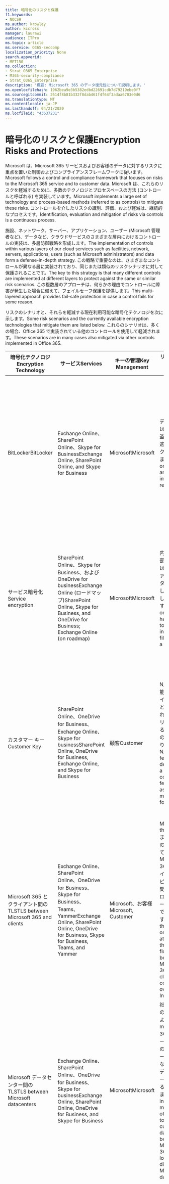 ```yaml
---
title: 暗号化のリスクと保護
f1.keywords:
- NOCSH
ms.author: krowley
author: kccross
manager: laurawi
audience: ITPro
ms.topic: article
ms.service: O365-seccomp
localization_priority: None
search.appverid:
- MET150
ms.collection:
- Strat_O365_Enterprise
- M365-security-compliance
- Strat_O365_Enterprise
description: '概要: Microsoft 365 のデータ復元性について説明します。'
ms.openlocfilehash: 1962bea9e3b5382edbd22691cdb7d79219ebe0f7
ms.sourcegitcommit: 2614f8b81b332f8dab461f4f64f3adaa6703e0d6
ms.translationtype: MT
ms.contentlocale: ja-JP
ms.lasthandoff: 04/21/2020
ms.locfileid: "43637231"
---
```

# <a name="encryption-risks-and-protections"></a><span data-ttu-id="9fa1c-103">暗号化のリスクと保護</span><span class="sxs-lookup"><span data-stu-id="9fa1c-103">Encryption Risks and Protections</span></span>

<span data-ttu-id="9fa1c-104">Microsoft は、Microsoft 365 サービスおよびお客様のデータに対するリスクに重点を置いた制御およびコンプライアンスフレームワークに従います。</span><span class="sxs-lookup"><span data-stu-id="9fa1c-104">Microsoft follows a control and compliance framework that focuses on risks to the Microsoft 365 service and to customer data.</span></span> <span data-ttu-id="9fa1c-105">Microsoft は、これらのリスクを軽減するために、多数のテクノロジとプロセスベースの方法 (コントロールと呼ばれる) を実装しています。</span><span class="sxs-lookup"><span data-stu-id="9fa1c-105">Microsoft implements a large set of technology and process-based methods (referred to as controls) to mitigate these risks.</span></span> <span data-ttu-id="9fa1c-106">コントロールを介したリスクの識別、評価、および軽減は、継続的なプロセスです。</span><span class="sxs-lookup"><span data-stu-id="9fa1c-106">Identification, evaluation and mitigation of risks via controls is a continuous process.</span></span> 

<span data-ttu-id="9fa1c-107">施設、ネットワーク、サーバー、アプリケーション、ユーザー (Microsoft 管理者など)、データなど、クラウドサービスのさまざまな層内におけるコントロールの実装は、多層防御戦略を形成します。</span><span class="sxs-lookup"><span data-stu-id="9fa1c-107">The implementation of controls within various layers of our cloud services such as facilities, network, servers, applications, users (such as Microsoft administrators) and data form a defense-in-depth strategy.</span></span> <span data-ttu-id="9fa1c-108">この戦略で重要なのは、さまざまなコントロールが異なる層に実装されており、同じまたは類似のリスクシナリオに対して保護されることです。</span><span class="sxs-lookup"><span data-stu-id="9fa1c-108">The key to this strategy is that many different controls are implemented at different layers to protect against the same or similar risk scenarios.</span></span> <span data-ttu-id="9fa1c-109">この複数層のアプローチは、何らかの理由でコントロールに障害が発生した場合に備えて、フェイルセーフ保護を提供します。</span><span class="sxs-lookup"><span data-stu-id="9fa1c-109">This multi-layered approach provides fail-safe protection in case a control fails for some reason.</span></span>

<span data-ttu-id="9fa1c-110">リスクのシナリオと、それらを軽減する現在利用可能な暗号化テクノロジを次に示します。</span><span class="sxs-lookup"><span data-stu-id="9fa1c-110">Some risk scenarios and the currently available encryption technologies that mitigate them are listed below.</span></span> <span data-ttu-id="9fa1c-111">これらのシナリオは、多くの場合、Office 365 で実装されている他のコントロールを使用して軽減されます。</span><span class="sxs-lookup"><span data-stu-id="9fa1c-111">These scenarios are in many cases also mitigated via other controls implemented in Office 365.</span></span>

| <span data-ttu-id="9fa1c-112">暗号化テクノロジ</span><span class="sxs-lookup"><span data-stu-id="9fa1c-112">Encryption Technology</span></span> | <span data-ttu-id="9fa1c-113">サービス</span><span class="sxs-lookup"><span data-stu-id="9fa1c-113">Services</span></span> | <span data-ttu-id="9fa1c-114">キーの管理</span><span class="sxs-lookup"><span data-stu-id="9fa1c-114">Key Management</span></span> | <span data-ttu-id="9fa1c-115">リスクシナリオ</span><span class="sxs-lookup"><span data-stu-id="9fa1c-115">Risk Scenario</span></span> | <span data-ttu-id="9fa1c-116">Value</span><span class="sxs-lookup"><span data-stu-id="9fa1c-116">Value</span></span> |
|----------------------------------------------------------------------------------|--------------------------------------------------------------------------------------------------|---------------------|------------------------------------------------------------------------------------------------------------------------------------------|---------------------------------------------------------------------------------------------------------------------------------------------------------------------------------------------------------------------------------------------------------------------------------------------------------------------------------------------------------------------------------------------------------------------------------|
| <span data-ttu-id="9fa1c-117">BitLocker</span><span class="sxs-lookup"><span data-stu-id="9fa1c-117">BitLocker</span></span> | <span data-ttu-id="9fa1c-118">Exchange Online、SharePoint Online、Skype for Business</span><span class="sxs-lookup"><span data-stu-id="9fa1c-118">Exchange Online, SharePoint Online, and Skype for Business</span></span> | <span data-ttu-id="9fa1c-119">Microsoft</span><span class="sxs-lookup"><span data-stu-id="9fa1c-119">Microsoft</span></span> | <span data-ttu-id="9fa1c-120">ディスクまたはサーバーが盗難または不適切にリサイクルされています。</span><span class="sxs-lookup"><span data-stu-id="9fa1c-120">Disks or servers are stolen or improperly recycled.</span></span> | <span data-ttu-id="9fa1c-121">BitLocker は、盗難または不適切にリサイクルされたハードウェア (サーバー/ディスク) によるデータの損失を防止するための緊急時のアプローチを提供します。</span><span class="sxs-lookup"><span data-stu-id="9fa1c-121">BitLocker provides a fail-safe approach to protect against loss of data due to stolen or improperly recycled hardware (server/disk).</span></span> |
| <span data-ttu-id="9fa1c-122">サービス暗号化</span><span class="sxs-lookup"><span data-stu-id="9fa1c-122">Service encryption</span></span> | <span data-ttu-id="9fa1c-123">SharePoint Online、Skype for Business、および OneDrive for businessExchange Online (ロードマップ)</span><span class="sxs-lookup"><span data-stu-id="9fa1c-123">SharePoint Online, Skype for Business, and OneDrive for Business; Exchange Online (on roadmap)</span></span> | <span data-ttu-id="9fa1c-124">Microsoft</span><span class="sxs-lookup"><span data-stu-id="9fa1c-124">Microsoft</span></span> | <span data-ttu-id="9fa1c-125">内部または外部のハッカーは、個々のファイル/データに blob としてアクセスしようとします。</span><span class="sxs-lookup"><span data-stu-id="9fa1c-125">Internal or external hacker tries to access individual files/data as a blob.</span></span> | <span data-ttu-id="9fa1c-126">暗号化されたデータをキーにアクセスせずに復号化することはできません。</span><span class="sxs-lookup"><span data-stu-id="9fa1c-126">The encrypted data cannot be decrypted without access to keys.</span></span> <span data-ttu-id="9fa1c-127">ハッカーがデータにアクセスするリスクを軽減するのに役に立ちます。</span><span class="sxs-lookup"><span data-stu-id="9fa1c-127">Helps to mitigate risk of a hacker accessing data.</span></span> |
| <span data-ttu-id="9fa1c-128">カスタマー キー</span><span class="sxs-lookup"><span data-stu-id="9fa1c-128">Customer Key</span></span> | <span data-ttu-id="9fa1c-129">SharePoint Online、OneDrive for Business、Exchange Online、Skype for business</span><span class="sxs-lookup"><span data-stu-id="9fa1c-129">SharePoint Online, OneDrive for Business, Exchange Online, and Skype for Business</span></span> | <span data-ttu-id="9fa1c-130">顧客</span><span class="sxs-lookup"><span data-stu-id="9fa1c-130">Customer</span></span> | <span data-ttu-id="9fa1c-131">N/A (この機能はコンプライアンス機能として設計されています。リスクに対する対策としてのものではありません)。</span><span class="sxs-lookup"><span data-stu-id="9fa1c-131">N/A (This feature is designed as a compliance feature; not as a mitigation for any risk.)</span></span> | <span data-ttu-id="9fa1c-132">お客様が内部の規制とコンプライアンスの義務、およびサービスを終了して Microsoft のデータへのアクセスを取り消すことができるように支援します。</span><span class="sxs-lookup"><span data-stu-id="9fa1c-132">Helps customers meet internal regulation and compliance obligations, and the ability to leave the service and revoke Microsoft's access to data</span></span> |
| <span data-ttu-id="9fa1c-133">Microsoft 365 とクライアント間の TLS</span><span class="sxs-lookup"><span data-stu-id="9fa1c-133">TLS between Microsoft 365 and clients</span></span> | <span data-ttu-id="9fa1c-134">Exchange Online、SharePoint Online、OneDrive for Business、Skype for Business、Teams、Yammer</span><span class="sxs-lookup"><span data-stu-id="9fa1c-134">Exchange Online, SharePoint Online, OneDrive for Business, Skype for Business, Teams, and Yammer</span></span> | <span data-ttu-id="9fa1c-135">Microsoft、お客様</span><span class="sxs-lookup"><span data-stu-id="9fa1c-135">Microsoft, Customer</span></span> | <span data-ttu-id="9fa1c-136">Man-in-the-middle またはその他の攻撃によって、Microsoft 365 とクライアントコンピューターの間のデータフローをインターネット経由でタップします。</span><span class="sxs-lookup"><span data-stu-id="9fa1c-136">Man-in-the-middle or other attack to tap the data flow between Microsoft 365 and client computers over Internet.</span></span> | <span data-ttu-id="9fa1c-137">この実装により、microsoft とお客様の両方に価値が提供され、Microsoft 365 とクライアントの間でデータの整合性を確保できます。</span><span class="sxs-lookup"><span data-stu-id="9fa1c-137">This implementation provides value to both Microsoft and customers and assures data integrity as it flows between Microsoft 365 and the client.</span></span> |
| <span data-ttu-id="9fa1c-138">Microsoft データセンター間の TLS</span><span class="sxs-lookup"><span data-stu-id="9fa1c-138">TLS between Microsoft datacenters</span></span> | <span data-ttu-id="9fa1c-139">Exchange Online、SharePoint Online、OneDrive for Business、Skype for business</span><span class="sxs-lookup"><span data-stu-id="9fa1c-139">Exchange Online, SharePoint Online, OneDrive for Business, and Skype for Business</span></span> | <span data-ttu-id="9fa1c-140">Microsoft</span><span class="sxs-lookup"><span data-stu-id="9fa1c-140">Microsoft</span></span> | <span data-ttu-id="9fa1c-141">社内またはその他の攻撃によって、microsoft 365 サーバー間のお客様のデータフローをさまざまな Microsoft データセンターにタップすることができます。</span><span class="sxs-lookup"><span data-stu-id="9fa1c-141">Man-in-the-middle or other attack to tap the customer data flow between Microsoft 365 servers located in different Microsoft datacenters.</span></span> | <span data-ttu-id="9fa1c-142">この実装は、Microsoft データセンター間の攻撃からデータを保護するもう1つの方法です。</span><span class="sxs-lookup"><span data-stu-id="9fa1c-142">This implementation is another method to protect data against attacks between Microsoft datacenters.</span></span> |
| <span data-ttu-id="9fa1c-143">Azure Rights Management (Microsoft 365 または Azure Information Protection に含まれています)</span><span class="sxs-lookup"><span data-stu-id="9fa1c-143">Azure Rights Management (included in Microsoft 365 or Azure Information Protection)</span></span> | <span data-ttu-id="9fa1c-144">Exchange Online、SharePoint Online、OneDrive for Business</span><span class="sxs-lookup"><span data-stu-id="9fa1c-144">Exchange Online, SharePoint Online, and OneDrive for Business</span></span> | <span data-ttu-id="9fa1c-145">顧客</span><span class="sxs-lookup"><span data-stu-id="9fa1c-145">Customer</span></span> | <span data-ttu-id="9fa1c-146">データは、データへのアクセス権を持たないユーザーの手に入ります。</span><span class="sxs-lookup"><span data-stu-id="9fa1c-146">Data falls into the hands of a person who should not have access to the data.</span></span> | <span data-ttu-id="9fa1c-147">Azure Information Protection では、Azure RMS を使用して、複数のデバイス間でのファイルと電子メールのセキュリティ保護に役立つ暗号化、id、および承認ポリシーを使用して、顧客に価値を提供します。</span><span class="sxs-lookup"><span data-stu-id="9fa1c-147">Azure Information Protection uses Azure RMS which provides value to customers by using encryption, identity, and authorization policies to help secure files and email across multiple devices.</span></span> <span data-ttu-id="9fa1c-148">Azure RMS は、特定の条件に一致する Microsoft 365 からのすべての電子メールを、別の受信者に送信する前に自動的に暗号化することができるお客様に価値を提供します。</span><span class="sxs-lookup"><span data-stu-id="9fa1c-148">Azure RMS provides value to customers where all emails originating from Microsoft 365 that match certain criteria (i.e., all emails to a certain address) can be automatically encrypted before they get sent to another recipient.</span></span> |
| <span data-ttu-id="9fa1c-149">S/MIME</span><span class="sxs-lookup"><span data-stu-id="9fa1c-149">S/MIME</span></span> | <span data-ttu-id="9fa1c-150">Exchange Online</span><span class="sxs-lookup"><span data-stu-id="9fa1c-150">Exchange Online</span></span> | <span data-ttu-id="9fa1c-151">顧客</span><span class="sxs-lookup"><span data-stu-id="9fa1c-151">Customer</span></span> | <span data-ttu-id="9fa1c-152">電子メールは、目的の受信者ではない人物の手に入ります。</span><span class="sxs-lookup"><span data-stu-id="9fa1c-152">Email falls into the hands of a person who is not the intended recipient.</span></span> | <span data-ttu-id="9fa1c-153">S/MIME では、S/MIME で暗号化された電子メールが電子メールの直接の受信者によって復号化されることを保証することで、お客様に価値が提供されます。</span><span class="sxs-lookup"><span data-stu-id="9fa1c-153">S/MIME provides value to customers by assuring that email encrypted with S/MIME can only be decrypted by the direct recipient of the email.</span></span> |
| <span data-ttu-id="9fa1c-154">Office 365 Message Encryption</span><span class="sxs-lookup"><span data-stu-id="9fa1c-154">Office 365 Message Encryption</span></span> | <span data-ttu-id="9fa1c-155">Exchange Online、SharePoint Online</span><span class="sxs-lookup"><span data-stu-id="9fa1c-155">Exchange Online, SharePoint Online</span></span> | <span data-ttu-id="9fa1c-156">顧客</span><span class="sxs-lookup"><span data-stu-id="9fa1c-156">Customer</span></span> | <span data-ttu-id="9fa1c-157">保護された添付ファイルを含む電子メールは、電子メールの意図した受信者ではない Microsoft 365 内部または外部のユーザーの手に入ります。</span><span class="sxs-lookup"><span data-stu-id="9fa1c-157">Email, including protected attachments, falls in hands of a person either within or outside Microsoft 365 who is not the intended recipient of the email.</span></span> | <span data-ttu-id="9fa1c-158">OME は、特定の条件に一致する Microsoft 365 からのすべてのメール (つまり、特定のアドレス宛てのすべての電子メール) が自動的に暗号化され、他の内部または外部の受信者に送信されるようになるお客様に価値を提供します。</span><span class="sxs-lookup"><span data-stu-id="9fa1c-158">OME provides value to customers where all emails originating from Microsoft 365 that match certain criteria (i.e., all emails to a certain address) are automatically encrypted before they get sent to another internal or an external recipient.</span></span> |
| <span data-ttu-id="9fa1c-159">パートナー組織との SMTP TLS</span><span class="sxs-lookup"><span data-stu-id="9fa1c-159">SMTP TLS with partner organization</span></span> | <span data-ttu-id="9fa1c-160">Exchange Online</span><span class="sxs-lookup"><span data-stu-id="9fa1c-160">Exchange Online</span></span> | <span data-ttu-id="9fa1c-161">顧客</span><span class="sxs-lookup"><span data-stu-id="9fa1c-161">Customer</span></span> | <span data-ttu-id="9fa1c-162">電子メールは、Microsoft 365 テナントから別のパートナー組織への移行中に、man-in-the-middle またはその他の攻撃によって傍受されます。</span><span class="sxs-lookup"><span data-stu-id="9fa1c-162">Email is intercepted via a man-in-the-middle or other attack while in transit from an Microsoft 365 tenant to another partner organization.</span></span> | <span data-ttu-id="9fa1c-163">このシナリオでは、お客様に、Microsoft 365 テナントとパートナーの電子メール組織の間で暗号化された SMTP チャネル内のすべての電子メールを送受信できるという価値があります。</span><span class="sxs-lookup"><span data-stu-id="9fa1c-163">This scenario provides value to the customer such that they can send/receive all emails between their Microsoft 365 tenant and their partner's email organization inside an encrypted SMTP channel.</span></span> |

## <a name="encryption-technologies-available-in-multi-tenant-environments"></a><span data-ttu-id="9fa1c-164">マルチテナント環境で使用可能な暗号化テクノロジ</span><span class="sxs-lookup"><span data-stu-id="9fa1c-164">Encryption technologies available in multi-tenant environments</span></span>

| <span data-ttu-id="9fa1c-165">暗号化テクノロジ</span><span class="sxs-lookup"><span data-stu-id="9fa1c-165">Encryption Technology</span></span> | <span data-ttu-id="9fa1c-166">で実装されている</span><span class="sxs-lookup"><span data-stu-id="9fa1c-166">Implemented by</span></span> | <span data-ttu-id="9fa1c-167">キー交換のアルゴリズムと強さ</span><span class="sxs-lookup"><span data-stu-id="9fa1c-167">Key Exchange Algorithm and Strength</span></span> | <span data-ttu-id="9fa1c-168">キー管理 \*</span><span class="sxs-lookup"><span data-stu-id="9fa1c-168">Key Management\*</span></span> | <span data-ttu-id="9fa1c-169">FIPS 140-2 の検証</span><span class="sxs-lookup"><span data-stu-id="9fa1c-169">FIPS 140-2 Validated</span></span> |
|----------------------------------------------------------------------------------|-------------------------|------------------------------------------------------------------------------------------------------------------------------------------------------------------------------------|--------------------------------------------------------------------------------------------------------------------------------------------------------------------------------------------------------------------------------------------------------------------------------------------------------------------------------------------------------------------------------------------------------------------------------------------------------------------------------------------------------------------------------------------------------------------------------------------------------------------------------------------------------------------------------------------------------------------------------------------------------------------------------------------------------------------------------------------------------------------------------------------------------------|-----------------------------------------------------------------------|
| <span data-ttu-id="9fa1c-170">BitLocker</span><span class="sxs-lookup"><span data-stu-id="9fa1c-170">BitLocker</span></span> | <span data-ttu-id="9fa1c-171">Exchange Online</span><span class="sxs-lookup"><span data-stu-id="9fa1c-171">Exchange Online</span></span> | <span data-ttu-id="9fa1c-172">AES 128 ビット +</span><span class="sxs-lookup"><span data-stu-id="9fa1c-172">AES 128-bit+</span></span> | <span data-ttu-id="9fa1c-173">AES 外部キーは、シークレットセーフと Exchange サーバーのレジストリに格納されます。</span><span class="sxs-lookup"><span data-stu-id="9fa1c-173">AES external key is stored in a Secret Safe and in the registry of the Exchange server.</span></span> <span data-ttu-id="9fa1c-174">シークレットセーフは、高度な昇格とアクセス許可を必要とするセキュリティで保護されたリポジトリです。</span><span class="sxs-lookup"><span data-stu-id="9fa1c-174">The Secret Safe is a secured repository that requires high-level elevation and approvals to access.</span></span> <span data-ttu-id="9fa1c-175">アクセス許可の要求と承認は、ロックボックスと呼ばれる内部ツールを使用してのみ行うことができます。</span><span class="sxs-lookup"><span data-stu-id="9fa1c-175">Access can be requested and approved only by using an internal tool called Lockbox.</span></span> <span data-ttu-id="9fa1c-176">AES 外部キーは、サーバーのトラステッドプラットフォームモジュールにも保存されます。</span><span class="sxs-lookup"><span data-stu-id="9fa1c-176">The AES external key is also stored in the Trusted Platform Module in the server.</span></span> <span data-ttu-id="9fa1c-177">48桁の数値パスワードは Active Directory に格納され、ロックボックスによって保護されます。</span><span class="sxs-lookup"><span data-stu-id="9fa1c-177">A 48-digit numerical password is stored in Active Directory and protected by Lockbox.</span></span> | <span data-ttu-id="9fa1c-178">はい。 AES 256 ビットを使用するサーバーの場合は、\* \*</span><span class="sxs-lookup"><span data-stu-id="9fa1c-178">Yes, for servers that use AES 256-bit\*\*</span></span> |
|  | <span data-ttu-id="9fa1c-179">SharePoint Online</span><span class="sxs-lookup"><span data-stu-id="9fa1c-179">SharePoint Online</span></span> | <span data-ttu-id="9fa1c-180">AES 256 ビット</span><span class="sxs-lookup"><span data-stu-id="9fa1c-180">AES 256-bit</span></span> | <span data-ttu-id="9fa1c-181">AES 外部キーは、シークレットセーフに格納されます。</span><span class="sxs-lookup"><span data-stu-id="9fa1c-181">AES external key is stored in a Secret Safe.</span></span> <span data-ttu-id="9fa1c-182">シークレットセーフは、高度な昇格とアクセス許可を必要とするセキュリティで保護されたリポジトリです。</span><span class="sxs-lookup"><span data-stu-id="9fa1c-182">The Secret Safe is a secured repository that requires high-level elevation and approvals to access.</span></span> <span data-ttu-id="9fa1c-183">アクセス許可の要求と承認は、ロックボックスと呼ばれる内部ツールを使用してのみ行うことができます。</span><span class="sxs-lookup"><span data-stu-id="9fa1c-183">Access can be requested and approved only by using an internal tool called Lockbox.</span></span> <span data-ttu-id="9fa1c-184">AES 外部キーは、サーバーのトラステッドプラットフォームモジュールにも保存されます。</span><span class="sxs-lookup"><span data-stu-id="9fa1c-184">The AES external key is also stored in the Trusted Platform Module in the server.</span></span> <span data-ttu-id="9fa1c-185">48桁の数値パスワードは Active Directory に格納され、ロックボックスによって保護されます。</span><span class="sxs-lookup"><span data-stu-id="9fa1c-185">A 48-digit numerical password is stored in Active Directory and protected by Lockbox.</span></span> | <span data-ttu-id="9fa1c-186">必要</span><span class="sxs-lookup"><span data-stu-id="9fa1c-186">Yes</span></span> |
|  | <span data-ttu-id="9fa1c-187">Skype for Business</span><span class="sxs-lookup"><span data-stu-id="9fa1c-187">Skype for Business</span></span> | <span data-ttu-id="9fa1c-188">AES 256 ビット</span><span class="sxs-lookup"><span data-stu-id="9fa1c-188">AES 256-bit</span></span> | <span data-ttu-id="9fa1c-189">AES 外部キーは、シークレットセーフに格納されます。</span><span class="sxs-lookup"><span data-stu-id="9fa1c-189">AES external key is stored in a Secret Safe.</span></span> <span data-ttu-id="9fa1c-190">シークレットセーフは、高度な昇格とアクセス許可を必要とするセキュリティで保護されたリポジトリです。</span><span class="sxs-lookup"><span data-stu-id="9fa1c-190">The Secret Safe is a secured repository that requires high-level elevation and approvals to access.</span></span> <span data-ttu-id="9fa1c-191">アクセス許可の要求と承認は、ロックボックスと呼ばれる内部ツールを使用してのみ行うことができます。</span><span class="sxs-lookup"><span data-stu-id="9fa1c-191">Access can be requested and approved only by using an internal tool called Lockbox.</span></span> <span data-ttu-id="9fa1c-192">AES 外部キーは、サーバーのトラステッドプラットフォームモジュールにも保存されます。</span><span class="sxs-lookup"><span data-stu-id="9fa1c-192">The AES external key is also stored in the Trusted Platform Module in the server.</span></span> <span data-ttu-id="9fa1c-193">48桁の数値パスワードは Active Directory に格納され、ロックボックスによって保護されます。</span><span class="sxs-lookup"><span data-stu-id="9fa1c-193">A 48-digit numerical password is stored in Active Directory and protected by Lockbox.</span></span> | <span data-ttu-id="9fa1c-194">必要</span><span class="sxs-lookup"><span data-stu-id="9fa1c-194">Yes</span></span> |
| <span data-ttu-id="9fa1c-195">サービス暗号化</span><span class="sxs-lookup"><span data-stu-id="9fa1c-195">Service Encryption</span></span> | <span data-ttu-id="9fa1c-196">SharePoint Online</span><span class="sxs-lookup"><span data-stu-id="9fa1c-196">SharePoint Online</span></span> | <span data-ttu-id="9fa1c-197">AES 256 ビット</span><span class="sxs-lookup"><span data-stu-id="9fa1c-197">AES 256-bit</span></span> | <span data-ttu-id="9fa1c-198">Blob の暗号化に使用されるキーは、SharePoint Online コンテンツデータベースに格納されます。</span><span class="sxs-lookup"><span data-stu-id="9fa1c-198">The keys used to encrypt the blobs are stored in the SharePoint Online Content Database.</span></span> <span data-ttu-id="9fa1c-199">SharePoint Online のコンテンツデータベースは、データベースのアクセス制御と、保存時の暗号化によって保護されています。</span><span class="sxs-lookup"><span data-stu-id="9fa1c-199">The SharePoint Online Content Databases is protected by database access controls and encryption at rest.</span></span> <span data-ttu-id="9fa1c-200">暗号化は TDE in Azure SQL Database を使用して実行されます。</span><span class="sxs-lookup"><span data-stu-id="9fa1c-200">Encryption is performed using TDE in Azure SQL Database.</span></span> <span data-ttu-id="9fa1c-201">これらの機密情報は、テナントレベルではなく、SharePoint Online のサービスレベルで行われます。</span><span class="sxs-lookup"><span data-stu-id="9fa1c-201">These secrets are at the service level for SharePoint Online, not at the tenant level.</span></span> <span data-ttu-id="9fa1c-202">これらの機密情報 (マスターキーと呼ばれることもあります) は、キーストアと呼ばれる別の安全なリポジトリに格納されます。</span><span class="sxs-lookup"><span data-stu-id="9fa1c-202">These secrets (sometimes referred to as the master keys) are stored in a separate secure repository called the Key Store.</span></span> <span data-ttu-id="9fa1c-203">TDE は、アクティブデータベースとデータベースのバックアップとトランザクションログの両方に対して、セキュリティで保護を提供します。</span><span class="sxs-lookup"><span data-stu-id="9fa1c-203">TDE provides security at rest for both the active database and the database backups and transaction logs.</span></span> <span data-ttu-id="9fa1c-204">顧客がオプションのキーを指定すると、顧客キーが Azure Key Vault に格納され、サービスはキーを使用してテナントキーを暗号化します。これは、サイトキーを暗号化するために使用されます。これは、ファイルレベルのキーを暗号化するために使用されます。</span><span class="sxs-lookup"><span data-stu-id="9fa1c-204">When customers provide the optional key, the customer key is stored in Azure Key Vault, and the service uses the key to encrypt a tenant key, which is used to encrypt a site key, which is then used to encrypt the file level keys.</span></span> <span data-ttu-id="9fa1c-205">基本的に、顧客がキーを提供すると、新しいキー階層が導入されます。</span><span class="sxs-lookup"><span data-stu-id="9fa1c-205">Essentially, a new key hierarchy is introduced when the customer provides a key.</span></span> | <span data-ttu-id="9fa1c-206">必要</span><span class="sxs-lookup"><span data-stu-id="9fa1c-206">Yes</span></span> |
|  | <span data-ttu-id="9fa1c-207">Skype for Business</span><span class="sxs-lookup"><span data-stu-id="9fa1c-207">Skype for Business</span></span> | <span data-ttu-id="9fa1c-208">AES 256 ビット</span><span class="sxs-lookup"><span data-stu-id="9fa1c-208">AES 256-bit</span></span> | <span data-ttu-id="9fa1c-209">各データは、ランダムに生成された異なる256ビットキーを使用して暗号化されます。</span><span class="sxs-lookup"><span data-stu-id="9fa1c-209">Each piece of data is encrypted using a different randomly generated 256-bit key.</span></span> <span data-ttu-id="9fa1c-210">暗号化キーは、対応するメタデータ XML ファイルに格納されます。これは、会議マスターキーごとにも暗号化されています。</span><span class="sxs-lookup"><span data-stu-id="9fa1c-210">The encryption key is stored in a corresponding metadata XML file which is also encrypted by a per-conference master key.</span></span> <span data-ttu-id="9fa1c-211">マスターキーも、電話会議ごとに1回ランダムに生成されます。</span><span class="sxs-lookup"><span data-stu-id="9fa1c-211">The master key is also randomly generated once per conference.</span></span> | <span data-ttu-id="9fa1c-212">必要</span><span class="sxs-lookup"><span data-stu-id="9fa1c-212">Yes</span></span> |
|  | <span data-ttu-id="9fa1c-213">Exchange Online</span><span class="sxs-lookup"><span data-stu-id="9fa1c-213">Exchange Online</span></span> | <span data-ttu-id="9fa1c-214">AES 256 ビット</span><span class="sxs-lookup"><span data-stu-id="9fa1c-214">AES 256-bit</span></span> | <span data-ttu-id="9fa1c-215">各メールボックスは、Microsoft によって制御される暗号化キー (ロードマップ) または顧客 (顧客キーが使用されている場合) を使用するデータ暗号化ポリシーを使用して暗号化されます。</span><span class="sxs-lookup"><span data-stu-id="9fa1c-215">Each mailbox is encrypted using a data encryption policy that uses encryption keys controlled by Microsoft (on roadmap) or by the customer (when Customer Key is used).</span></span> | <span data-ttu-id="9fa1c-216">必要</span><span class="sxs-lookup"><span data-stu-id="9fa1c-216">Yes</span></span> |
| <span data-ttu-id="9fa1c-217">Microsoft 365 とクライアント/パートナーの間の TLS</span><span class="sxs-lookup"><span data-stu-id="9fa1c-217">TLS between Microsoft 365 and clients/partners</span></span> | <span data-ttu-id="9fa1c-218">Exchange Online</span><span class="sxs-lookup"><span data-stu-id="9fa1c-218">Exchange Online</span></span> | [<span data-ttu-id="9fa1c-219">複数の暗号スイートをサポートする便宜的な方法</span><span class="sxs-lookup"><span data-stu-id="9fa1c-219">Opportunistic TLS supporting multiple cipher suites</span></span>](https://technet.microsoft.com/library/mt163898.aspx) | <span data-ttu-id="9fa1c-220">Exchange Online 用の TLS 証明書 (outlook.office.com) は、ボルチモア CyberTrust Root によって発行される2048ビットの SHA256RSA 証明書です。</span><span class="sxs-lookup"><span data-stu-id="9fa1c-220">The TLS certificate for Exchange Online (outlook.office.com) is a 2048-bit SHA256RSA certificate issued by Baltimore CyberTrust Root.</span></span> <br> <br> <span data-ttu-id="9fa1c-221">Exchange Online の TLS ルート証明書は、ボルチモア CyberTrust Root によって発行される2048ビットの SHA1RSA 証明書です。</span><span class="sxs-lookup"><span data-stu-id="9fa1c-221">The TLS root certificate for Exchange Online is a 2048-bit SHA1RSA certificate issued by Baltimore CyberTrust Root.</span></span> | <span data-ttu-id="9fa1c-222">はい、TLS 1.2 を256ビットの暗号強度で使用します。</span><span class="sxs-lookup"><span data-stu-id="9fa1c-222">Yes, when TLS 1.2 with 256-bit cipher strength is used</span></span> |
|  | <span data-ttu-id="9fa1c-223">SharePoint Online</span><span class="sxs-lookup"><span data-stu-id="9fa1c-223">SharePoint Online</span></span> | <span data-ttu-id="9fa1c-224">AES 256 を使用した TLS 1.2</span><span class="sxs-lookup"><span data-stu-id="9fa1c-224">TLS 1.2 with AES 256</span></span> <br> <br> [<span data-ttu-id="9fa1c-225">OneDrive for Business および SharePoint Online におけるデータ暗号化</span><span class="sxs-lookup"><span data-stu-id="9fa1c-225">Data Encryption in OneDrive for Business and SharePoint Online</span></span>](https://technet.microsoft.com/library/dn905447.aspx) | <span data-ttu-id="9fa1c-226">SharePoint Online の TLS 証明書 (\* sharepoint.com) は、ボルチモア CyberTrust Root によって発行される2048ビットの SHA256RSA 証明書です。</span><span class="sxs-lookup"><span data-stu-id="9fa1c-226">The TLS certificate for SharePoint Online (\*.sharepoint.com) is a 2048-bit SHA256RSA certificate issued by Baltimore CyberTrust Root.</span></span> <br> <br> <span data-ttu-id="9fa1c-227">SharePoint Online の TLS ルート証明書は、ボルチモア CyberTrust Root によって発行される2048ビットの SHA1RSA 証明書です。</span><span class="sxs-lookup"><span data-stu-id="9fa1c-227">The TLS root certificate for SharePoint Online is a 2048-bit SHA1RSA certificate issued by Baltimore CyberTrust Root.</span></span> | <span data-ttu-id="9fa1c-228">必要</span><span class="sxs-lookup"><span data-stu-id="9fa1c-228">Yes</span></span> |
|  | <span data-ttu-id="9fa1c-229">Skype for Business</span><span class="sxs-lookup"><span data-stu-id="9fa1c-229">Skype for Business</span></span> | [<span data-ttu-id="9fa1c-230">SIP 通信および PSOM データ共有セッションの TLS</span><span class="sxs-lookup"><span data-stu-id="9fa1c-230">TLS for SIP communications and PSOM data sharing sessions</span></span>](https://support.office.com/article/Set-up-your-network-for-Skype-for-Business-Online-d21f89b0-3afc-432e-b735-036b2432fdbf) | <span data-ttu-id="9fa1c-231">Skype for Business の TLS 証明書 (\* lync.com) は、ボルチモア CyberTrust Root によって発行される2048ビットの SHA256RSA 証明書です。</span><span class="sxs-lookup"><span data-stu-id="9fa1c-231">The TLS certificate for Skype for Business (\*.lync.com) is a 2048-bit SHA256RSA certificate issued by Baltimore CyberTrust Root.</span></span> <br> <br> <span data-ttu-id="9fa1c-232">Skype for Business の TLS ルート証明書は、ボルチモア CyberTrust Root によって発行される2048ビットの SHA256RSA 証明書です。</span><span class="sxs-lookup"><span data-stu-id="9fa1c-232">The TLS root certificate for Skype for Business is a 2048-bit SHA256RSA certificate issued by Baltimore CyberTrust Root.</span></span> | <span data-ttu-id="9fa1c-233">はい</span><span class="sxs-lookup"><span data-stu-id="9fa1c-233">Yes</span></span> |
|  | <span data-ttu-id="9fa1c-234">Microsoft Teams</span><span class="sxs-lookup"><span data-stu-id="9fa1c-234">Microsoft Teams</span></span> | <span data-ttu-id="9fa1c-235">AES 256 を使用した TLS 1.2</span><span class="sxs-lookup"><span data-stu-id="9fa1c-235">TLS 1.2 with AES 256</span></span> <br> <br> [<span data-ttu-id="9fa1c-236">Microsoft Teams についてよく寄せられる質問-管理者向けヘルプ</span><span class="sxs-lookup"><span data-stu-id="9fa1c-236">Frequently asked questions about Microsoft Teams – Admin Help</span></span>](https://docs.microsoft.com/MicrosoftTeams/teams-overview) | <span data-ttu-id="9fa1c-237">Microsoft Teams 用の TLS 証明書 (teams.microsoft.com, edge.skype.com) は、ボルチモア CyberTrust Root によって発行される2048ビットの SHA256RSA 証明書です。</span><span class="sxs-lookup"><span data-stu-id="9fa1c-237">The TLS certificate for Microsoft Teams (teams.microsoft.com, edge.skype.com) is a 2048-bit SHA256RSA certificate issued by Baltimore CyberTrust Root.</span></span> <br> <br> <span data-ttu-id="9fa1c-238">Microsoft Teams の TLS ルート証明書は、ボルチモア CyberTrust Root によって発行される2048ビットの SHA256RSA 証明書です。</span><span class="sxs-lookup"><span data-stu-id="9fa1c-238">The TLS root certificate for Microsoft Teams is a 2048-bit SHA256RSA certificate issued by Baltimore CyberTrust Root.</span></span> | <span data-ttu-id="9fa1c-239">必要</span><span class="sxs-lookup"><span data-stu-id="9fa1c-239">Yes</span></span> |
| <span data-ttu-id="9fa1c-240">Microsoft データセンター間の TLS</span><span class="sxs-lookup"><span data-stu-id="9fa1c-240">TLS between Microsoft datacenters</span></span> | <span data-ttu-id="9fa1c-241">すべての Microsoft 365 サービス</span><span class="sxs-lookup"><span data-stu-id="9fa1c-241">All Microsoft 365 services</span></span> | <span data-ttu-id="9fa1c-242">AES 256 を使用した TLS 1.2</span><span class="sxs-lookup"><span data-stu-id="9fa1c-242">TLS 1.2 with AES 256</span></span> <br> <br> <span data-ttu-id="9fa1c-243">セキュリティで保護されたリアルタイム転送プロトコル (SRTP)</span><span class="sxs-lookup"><span data-stu-id="9fa1c-243">Secure Real-time Transport Protocol (SRTP)</span></span> | <span data-ttu-id="9fa1c-244">Microsoft では、Microsoft データセンター間のサーバー間通信に、社内で管理および展開された証明機関を使用しています。</span><span class="sxs-lookup"><span data-stu-id="9fa1c-244">Microsoft uses an internally managed and deployed certification authority for server-to-server communications between Microsoft datacenters.</span></span> | <span data-ttu-id="9fa1c-245">必要</span><span class="sxs-lookup"><span data-stu-id="9fa1c-245">Yes</span></span> |
| <span data-ttu-id="9fa1c-246">Azure Rights Management (Microsoft 365 または Azure Information Protection に含まれています)</span><span class="sxs-lookup"><span data-stu-id="9fa1c-246">Azure Rights Management (included in Microsoft 365 or Azure Information Protection)</span></span> | <span data-ttu-id="9fa1c-247">Exchange Online</span><span class="sxs-lookup"><span data-stu-id="9fa1c-247">Exchange Online</span></span> | <span data-ttu-id="9fa1c-248">は、更新され拡張された RMS 暗号化実装である[暗号化モード 2](https://docs.microsoft.com/previous-versions/windows/it-pro/windows-server-2008-R2-and-2008/hh867439(v=ws.10))をサポートします。</span><span class="sxs-lookup"><span data-stu-id="9fa1c-248">Supports [Cryptographic Mode 2](https://docs.microsoft.com/previous-versions/windows/it-pro/windows-server-2008-R2-and-2008/hh867439(v=ws.10)), an updated and enhanced RMS cryptographic implementation.</span></span> <span data-ttu-id="9fa1c-249">このメソッドは、署名と暗号化に RSA 2048 をサポートし、署名におけるハッシュの SHA-1-256 をサポートします。</span><span class="sxs-lookup"><span data-stu-id="9fa1c-249">It supports RSA 2048 for signature and encryption, and SHA-256 for hash in the signature.</span></span> | <span data-ttu-id="9fa1c-250">[Microsoft によって管理](https://docs.microsoft.com/azure/information-protection/plan-implement-tenant-key)されます。</span><span class="sxs-lookup"><span data-stu-id="9fa1c-250">[Managed by Microsoft](https://docs.microsoft.com/azure/information-protection/plan-implement-tenant-key).</span></span> | <span data-ttu-id="9fa1c-251">必要</span><span class="sxs-lookup"><span data-stu-id="9fa1c-251">Yes</span></span> |
|  | <span data-ttu-id="9fa1c-252">SharePoint Online</span><span class="sxs-lookup"><span data-stu-id="9fa1c-252">SharePoint Online</span></span> | <span data-ttu-id="9fa1c-253">は、更新され拡張された RMS 暗号化実装である[暗号化モード 2](https://docs.microsoft.com/previous-versions/windows/it-pro/windows-server-2008-R2-and-2008/hh867439(v=ws.10))をサポートします。</span><span class="sxs-lookup"><span data-stu-id="9fa1c-253">Supports [Cryptographic Mode 2](https://docs.microsoft.com/previous-versions/windows/it-pro/windows-server-2008-R2-and-2008/hh867439(v=ws.10)), an updated and enhanced RMS cryptographic implementation.</span></span> <span data-ttu-id="9fa1c-254">このメソッドは、署名と暗号化に RSA 2048 をサポートし、署名には SHA-1-256 をサポートします。</span><span class="sxs-lookup"><span data-stu-id="9fa1c-254">It supports RSA 2048 for signature and encryption, and SHA-256 for signature.</span></span> | <span data-ttu-id="9fa1c-255">[Microsoft によって管理](https://docs.microsoft.com/azure/information-protection/plan-implement-tenant-key)されます。これは既定の設定です。や</span><span class="sxs-lookup"><span data-stu-id="9fa1c-255">[Managed by Microsoft](https://docs.microsoft.com/azure/information-protection/plan-implement-tenant-key), which is the default setting; or</span></span> <br> <br> <span data-ttu-id="9fa1c-256">お客様による管理。 Microsoft が管理するキーに代わるものです。</span><span class="sxs-lookup"><span data-stu-id="9fa1c-256">Customer-managed, which is an alternative to Microsoft-managed keys.</span></span> <span data-ttu-id="9fa1c-257">IT 管理された Azure サブスクリプションを所有している組織は、BYOK を使用して、その使用を無償でログに記録できます。</span><span class="sxs-lookup"><span data-stu-id="9fa1c-257">Organization that have an IT-managed Azure subscription can use BYOK and log its usage at no extra charge.</span></span> <span data-ttu-id="9fa1c-258">詳細については、「[独自のキーを実装する](https://docs.microsoft.com/azure/information-protection/plan-implement-tenant-key)」を参照してください。</span><span class="sxs-lookup"><span data-stu-id="9fa1c-258">For more information, see [Implementing bring your own key](https://docs.microsoft.com/azure/information-protection/plan-implement-tenant-key).</span></span> <span data-ttu-id="9fa1c-259">この構成では、Thales Hsm を使用してキーを保護します。</span><span class="sxs-lookup"><span data-stu-id="9fa1c-259">In this configuration, Thales HSMs are used to protect your keys.</span></span> <span data-ttu-id="9fa1c-260">詳細については、「 [Thales hsm And AZURE RMS](https://www.thales-esecurity.com/msrms/cloud)」を参照してください。</span><span class="sxs-lookup"><span data-stu-id="9fa1c-260">For more information, see [Thales HSMs and Azure RMS](https://www.thales-esecurity.com/msrms/cloud).</span></span> | <span data-ttu-id="9fa1c-261">はい</span><span class="sxs-lookup"><span data-stu-id="9fa1c-261">Yes</span></span> |
| <span data-ttu-id="9fa1c-262">S/MIME</span><span class="sxs-lookup"><span data-stu-id="9fa1c-262">S/MIME</span></span> | <span data-ttu-id="9fa1c-263">Exchange Online</span><span class="sxs-lookup"><span data-stu-id="9fa1c-263">Exchange Online</span></span> | <span data-ttu-id="9fa1c-264">暗号化メッセージ構文 Standard 1.5 (PKCS #7)</span><span class="sxs-lookup"><span data-stu-id="9fa1c-264">Cryptographic Message Syntax Standard 1.5 (PKCS #7)</span></span> | <span data-ttu-id="9fa1c-265">お客様が管理する公開キー基盤が展開されているかどうかによって決まります。</span><span class="sxs-lookup"><span data-stu-id="9fa1c-265">Depends on the customer-managed public key infrastructure deployed.</span></span> <span data-ttu-id="9fa1c-266">キーの管理は顧客によって実行され、Microsoft は署名と復号化に使用される秘密キーにアクセスできません。</span><span class="sxs-lookup"><span data-stu-id="9fa1c-266">Key management is performed by the customer, and Microsoft never has access to the private keys used for signing and decryption.</span></span> | <span data-ttu-id="9fa1c-267">○ (3DES または AES256 を使用して送信メッセージを暗号化するように構成されている場合)</span><span class="sxs-lookup"><span data-stu-id="9fa1c-267">Yes, when configured to encrypt outgoing messages with 3DES or AES256</span></span> |
| <span data-ttu-id="9fa1c-268">Office 365 Message Encryption</span><span class="sxs-lookup"><span data-stu-id="9fa1c-268">Office 365 Message Encryption</span></span> | <span data-ttu-id="9fa1c-269">Exchange Online</span><span class="sxs-lookup"><span data-stu-id="9fa1c-269">Exchange Online</span></span> | <span data-ttu-id="9fa1c-270">Azure RMS と同じ ([暗号化モード 2](https://technet.microsoft.com/library/dn569290.aspx) -署名と暗号化用の RSA 2048、および署名用の SHA-256)</span><span class="sxs-lookup"><span data-stu-id="9fa1c-270">Same as Azure RMS ([Cryptographic Mode 2](https://technet.microsoft.com/library/dn569290.aspx) - RSA 2048 for signature and encryption, and SHA-256 for signature)</span></span> | <span data-ttu-id="9fa1c-271">Azure Information Protection を暗号化インフラストラクチャとして使用します。</span><span class="sxs-lookup"><span data-stu-id="9fa1c-271">Uses Azure Information Protection as its encryption infrastructure.</span></span> <span data-ttu-id="9fa1c-272">使用される暗号化方式は、メッセージの暗号化と復号化に使用する RMS キーを取得する場所によって異なります。</span><span class="sxs-lookup"><span data-stu-id="9fa1c-272">The encryption method used depends on where you obtain the RMS keys used to encrypt and decrypt messages.</span></span> | <span data-ttu-id="9fa1c-273">必要</span><span class="sxs-lookup"><span data-stu-id="9fa1c-273">Yes</span></span> |
| <span data-ttu-id="9fa1c-274">パートナー組織との SMTP TLS</span><span class="sxs-lookup"><span data-stu-id="9fa1c-274">SMTP TLS with partner organization</span></span> | <span data-ttu-id="9fa1c-275">Exchange Online</span><span class="sxs-lookup"><span data-stu-id="9fa1c-275">Exchange Online</span></span> | <span data-ttu-id="9fa1c-276">AES 256 を使用した TLS 1.2</span><span class="sxs-lookup"><span data-stu-id="9fa1c-276">TLS 1.2 with AES 256</span></span> | <span data-ttu-id="9fa1c-277">Exchange Online 用の TLS 証明書 (outlook.office.com) は、ボルチモア CyberTrust Root によって発行される2048ビットの SHA256RSA 証明書です。</span><span class="sxs-lookup"><span data-stu-id="9fa1c-277">The TLS certificate for Exchange Online (outlook.office.com) is a 2048-bit SHA256RSA certificate issued by Baltimore CyberTrust Root.</span></span> <br> <br> <span data-ttu-id="9fa1c-278">Exchange Online の TLS ルート証明書は、ボルチモア CyberTrust Root によって発行される2048ビットの SHA1RSA 証明書です。</span><span class="sxs-lookup"><span data-stu-id="9fa1c-278">The TLS root certificate for Exchange Online is a 2048-bit SHA1RSA certificate issued by Baltimore CyberTrust Root.</span></span> | <span data-ttu-id="9fa1c-279">はい、TLS 1.2 を256ビットの暗号強度で使用します。</span><span class="sxs-lookup"><span data-stu-id="9fa1c-279">Yes, when TLS 1.2 with 256-bit cipher strength is used</span></span> |

<span data-ttu-id="9fa1c-280">\**この表で参照されている TLS 証明書は、US データセンター用です。US 以外のデータセンターも2048ビットの SHA256RSA 証明書を使用します。*</span><span class="sxs-lookup"><span data-stu-id="9fa1c-280">\**TLS certificates referenced in this table are for US datacenters; non-US datacenters also use 2048-bit SHA256RSA certificates.*</span></span>

<span data-ttu-id="9fa1c-281">\*\**Exchange Online マルチテナント環境のほとんどのサーバーは、BitLocker の AES 256 ビット暗号化を使用して展開されています。AES 128 ビットを使用しているサーバーは、段階的に廃止されています。*</span><span class="sxs-lookup"><span data-stu-id="9fa1c-281">\*\**Most servers in the Exchange Online multi-tenant environment have been deployed with AES 256-bit encryption for BitLocker. Servers using AES 128-bit are being phased out.*</span></span>

## <a name="encryption-technologies-available-in-government-cloud-community-environments"></a><span data-ttu-id="9fa1c-282">Government cloud community 環境で利用可能な暗号化テクノロジ</span><span class="sxs-lookup"><span data-stu-id="9fa1c-282">Encryption technologies available in Government cloud community environments</span></span>

| <span data-ttu-id="9fa1c-283">暗号化テクノロジ</span><span class="sxs-lookup"><span data-stu-id="9fa1c-283">Encryption Technology</span></span> | <span data-ttu-id="9fa1c-284">で実装されている</span><span class="sxs-lookup"><span data-stu-id="9fa1c-284">Implemented by</span></span> | <span data-ttu-id="9fa1c-285">キー交換のアルゴリズムと強さ</span><span class="sxs-lookup"><span data-stu-id="9fa1c-285">Key Exchange Algorithm and Strength</span></span> | <span data-ttu-id="9fa1c-286">キー管理 \*</span><span class="sxs-lookup"><span data-stu-id="9fa1c-286">Key Management\*</span></span> | <span data-ttu-id="9fa1c-287">FIPS 140-2 の検証</span><span class="sxs-lookup"><span data-stu-id="9fa1c-287">FIPS 140-2 Validated</span></span> |
|---------------------------------------------|--------------------------------------------------------|------------------------------------------------------------------------------------------------------------------------------------------------------------------------------------|--------------------------------------------------------------------------------------------------------------------------------------------------------------------------------------------------------------------------------------------------------------------------------------------------------------------------------------------------------------------------------------------------------------------------------------------------------------------------------------------------------------------------------------------------------------------------------------------------------------------------------------------------------------------------------------------------------------------------------------------------------------------------------------------------------------------------------------------------------------------------------------------------------------|-------------------------------------------------------------------------|
| <span data-ttu-id="9fa1c-288">BitLocker</span><span class="sxs-lookup"><span data-stu-id="9fa1c-288">BitLocker</span></span> | <span data-ttu-id="9fa1c-289">Exchange Online</span><span class="sxs-lookup"><span data-stu-id="9fa1c-289">Exchange Online</span></span> | <span data-ttu-id="9fa1c-290">AES 256 ビット</span><span class="sxs-lookup"><span data-stu-id="9fa1c-290">AES 256-bit</span></span> | <span data-ttu-id="9fa1c-291">AES 外部キーは、シークレットセーフと Exchange サーバーのレジストリに格納されます。</span><span class="sxs-lookup"><span data-stu-id="9fa1c-291">AES external key is stored in a Secret Safe and in the registry of the Exchange server.</span></span> <span data-ttu-id="9fa1c-292">シークレットセーフは、高度な昇格とアクセス許可を必要とするセキュリティで保護されたリポジトリです。</span><span class="sxs-lookup"><span data-stu-id="9fa1c-292">The Secret Safe is a secured repository that requires high-level elevation and approvals to access.</span></span> <span data-ttu-id="9fa1c-293">アクセス許可の要求と承認は、ロックボックスと呼ばれる内部ツールを使用してのみ行うことができます。</span><span class="sxs-lookup"><span data-stu-id="9fa1c-293">Access can be requested and approved only by using an internal tool called Lockbox.</span></span> <span data-ttu-id="9fa1c-294">AES 外部キーは、サーバーのトラステッドプラットフォームモジュールにも保存されます。</span><span class="sxs-lookup"><span data-stu-id="9fa1c-294">The AES external key is also stored in the Trusted Platform Module in the server.</span></span> <span data-ttu-id="9fa1c-295">48桁の数値パスワードは Active Directory に格納され、ロックボックスによって保護されます。</span><span class="sxs-lookup"><span data-stu-id="9fa1c-295">A 48-digit numerical password is stored in Active Directory and protected by Lockbox.</span></span> | <span data-ttu-id="9fa1c-296">必要</span><span class="sxs-lookup"><span data-stu-id="9fa1c-296">Yes</span></span> |
|  | <span data-ttu-id="9fa1c-297">SharePoint Online</span><span class="sxs-lookup"><span data-stu-id="9fa1c-297">SharePoint Online</span></span> | <span data-ttu-id="9fa1c-298">AES 256 ビット</span><span class="sxs-lookup"><span data-stu-id="9fa1c-298">AES 256-bit</span></span> | <span data-ttu-id="9fa1c-299">AES 外部キーは、シークレットセーフに格納されます。</span><span class="sxs-lookup"><span data-stu-id="9fa1c-299">AES external key is stored in a Secret Safe.</span></span> <span data-ttu-id="9fa1c-300">シークレットセーフは、高度な昇格とアクセス許可を必要とするセキュリティで保護されたリポジトリです。</span><span class="sxs-lookup"><span data-stu-id="9fa1c-300">The Secret Safe is a secured repository that requires high-level elevation and approvals to access.</span></span> <span data-ttu-id="9fa1c-301">アクセス許可の要求と承認は、ロックボックスと呼ばれる内部ツールを使用してのみ行うことができます。</span><span class="sxs-lookup"><span data-stu-id="9fa1c-301">Access can be requested and approved only by using an internal tool called Lockbox.</span></span> <span data-ttu-id="9fa1c-302">AES 外部キーは、サーバーのトラステッドプラットフォームモジュールにも保存されます。</span><span class="sxs-lookup"><span data-stu-id="9fa1c-302">The AES external key is also stored in the Trusted Platform Module in the server.</span></span> <span data-ttu-id="9fa1c-303">48桁の数値パスワードは Active Directory に格納され、ロックボックスによって保護されます。</span><span class="sxs-lookup"><span data-stu-id="9fa1c-303">A 48-digit numerical password is stored in Active Directory and protected by Lockbox.</span></span> | <span data-ttu-id="9fa1c-304">必要</span><span class="sxs-lookup"><span data-stu-id="9fa1c-304">Yes</span></span> |
|  | <span data-ttu-id="9fa1c-305">Skype for Business</span><span class="sxs-lookup"><span data-stu-id="9fa1c-305">Skype for Business</span></span> | <span data-ttu-id="9fa1c-306">AES 256 ビット</span><span class="sxs-lookup"><span data-stu-id="9fa1c-306">AES 256-bit</span></span> | <span data-ttu-id="9fa1c-307">AES 外部キーは、シークレットセーフに格納されます。</span><span class="sxs-lookup"><span data-stu-id="9fa1c-307">AES external key is stored in a Secret Safe.</span></span> <span data-ttu-id="9fa1c-308">シークレットセーフは、高度な昇格とアクセス許可を必要とするセキュリティで保護されたリポジトリです。</span><span class="sxs-lookup"><span data-stu-id="9fa1c-308">The Secret Safe is a secured repository that requires high-level elevation and approvals to access.</span></span> <span data-ttu-id="9fa1c-309">アクセス許可の要求と承認は、ロックボックスと呼ばれる内部ツールを使用してのみ行うことができます。</span><span class="sxs-lookup"><span data-stu-id="9fa1c-309">Access can be requested and approved only by using an internal tool called Lockbox.</span></span> <span data-ttu-id="9fa1c-310">AES 外部キーは、サーバーのトラステッドプラットフォームモジュールにも保存されます。</span><span class="sxs-lookup"><span data-stu-id="9fa1c-310">The AES external key is also stored in the Trusted Platform Module in the server.</span></span> <span data-ttu-id="9fa1c-311">48桁の数値パスワードは Active Directory に格納され、ロックボックスによって保護されます。</span><span class="sxs-lookup"><span data-stu-id="9fa1c-311">A 48-digit numerical password is stored in Active Directory and protected by Lockbox.</span></span> | <span data-ttu-id="9fa1c-312">必要</span><span class="sxs-lookup"><span data-stu-id="9fa1c-312">Yes</span></span> |
| <span data-ttu-id="9fa1c-313">サービス暗号化</span><span class="sxs-lookup"><span data-stu-id="9fa1c-313">Service Encryption</span></span> | <span data-ttu-id="9fa1c-314">SharePoint Online</span><span class="sxs-lookup"><span data-stu-id="9fa1c-314">SharePoint Online</span></span> | <span data-ttu-id="9fa1c-315">AES 256 ビット</span><span class="sxs-lookup"><span data-stu-id="9fa1c-315">AES 256-bit</span></span> | <span data-ttu-id="9fa1c-316">Blob の暗号化に使用されるキーは、SharePoint Online コンテンツデータベースに格納されます。</span><span class="sxs-lookup"><span data-stu-id="9fa1c-316">The keys used to encrypt the blobs are stored in the SharePoint Online Content Database.</span></span> <span data-ttu-id="9fa1c-317">SharePoint Online のコンテンツデータベースは、データベースのアクセス制御と、保存時の暗号化によって保護されています。</span><span class="sxs-lookup"><span data-stu-id="9fa1c-317">The SharePoint Online Content Databases is protected by database access controls and encryption at rest.</span></span> <span data-ttu-id="9fa1c-318">暗号化は TDE in Azure SQL Database を使用して実行されます。</span><span class="sxs-lookup"><span data-stu-id="9fa1c-318">Encryption is performed using TDE in Azure SQL Database.</span></span> <span data-ttu-id="9fa1c-319">これらの機密情報は、テナントレベルではなく、SharePoint Online のサービスレベルで行われます。</span><span class="sxs-lookup"><span data-stu-id="9fa1c-319">These secrets are at the service level for SharePoint Online, not at the tenant level.</span></span> <span data-ttu-id="9fa1c-320">これらの機密情報 (マスターキーと呼ばれることもあります) は、キーストアと呼ばれる別の安全なリポジトリに格納されます。</span><span class="sxs-lookup"><span data-stu-id="9fa1c-320">These secrets (sometimes referred to as the master keys) are stored in a separate secure repository called the Key Store.</span></span> <span data-ttu-id="9fa1c-321">TDE は、アクティブデータベースとデータベースのバックアップとトランザクションログの両方に対して、セキュリティで保護を提供します。</span><span class="sxs-lookup"><span data-stu-id="9fa1c-321">TDE provides security at rest for both the active database and the database backups and transaction logs.</span></span> <span data-ttu-id="9fa1c-322">顧客がオプションのキーを指定すると、顧客キーが Azure Key Vault に格納され、サービスはキーを使用してテナントキーを暗号化します。これは、サイトキーを暗号化するために使用されます。これは、ファイルレベルのキーを暗号化するために使用されます。</span><span class="sxs-lookup"><span data-stu-id="9fa1c-322">When customers provide the optional key, the Customer Key is stored in Azure Key Vault, and the service uses the key to encrypt a tenant key, which is used to encrypt a site key, which is then used to encrypt the file level keys.</span></span> <span data-ttu-id="9fa1c-323">基本的に、顧客がキーを提供すると、新しいキー階層が導入されます。</span><span class="sxs-lookup"><span data-stu-id="9fa1c-323">Essentially, a new key hierarchy is introduced when the customer provides a key.</span></span> | <span data-ttu-id="9fa1c-324">必要</span><span class="sxs-lookup"><span data-stu-id="9fa1c-324">Yes</span></span> |
|  | <span data-ttu-id="9fa1c-325">Skype for Business</span><span class="sxs-lookup"><span data-stu-id="9fa1c-325">Skype for Business</span></span> | <span data-ttu-id="9fa1c-326">AES 256 ビット</span><span class="sxs-lookup"><span data-stu-id="9fa1c-326">AES 256-bit</span></span> | <span data-ttu-id="9fa1c-327">各データは、ランダムに生成された異なる256ビットキーを使用して暗号化されます。</span><span class="sxs-lookup"><span data-stu-id="9fa1c-327">Each piece of data is encrypted using a different randomly generated 256-bit key.</span></span> <span data-ttu-id="9fa1c-328">暗号化キーは、対応するメタデータ XML ファイルに格納されます。これは、会議マスターキーごとにも暗号化されています。</span><span class="sxs-lookup"><span data-stu-id="9fa1c-328">The encryption key is stored in a corresponding metadata XML file which is also encrypted by a per-conference master key.</span></span> <span data-ttu-id="9fa1c-329">マスターキーも、電話会議ごとに1回ランダムに生成されます。</span><span class="sxs-lookup"><span data-stu-id="9fa1c-329">The master key is also randomly generated once per conference.</span></span> | <span data-ttu-id="9fa1c-330">必要</span><span class="sxs-lookup"><span data-stu-id="9fa1c-330">Yes</span></span> |
|  | <span data-ttu-id="9fa1c-331">Exchange Online</span><span class="sxs-lookup"><span data-stu-id="9fa1c-331">Exchange Online</span></span> | <span data-ttu-id="9fa1c-332">AES 256 ビット</span><span class="sxs-lookup"><span data-stu-id="9fa1c-332">AES 256-bit</span></span> | <span data-ttu-id="9fa1c-333">各メールボックスは、Microsoft またはお客様が管理する暗号化キーを使用するデータ暗号化ポリシーを使用して暗号化されます (顧客キーが使用されている場合)。</span><span class="sxs-lookup"><span data-stu-id="9fa1c-333">Each mailbox is encrypted using a data encryption policy that uses encryption keys controlled by Microsoft or by the customer (when Customer Key is used).</span></span> | <span data-ttu-id="9fa1c-334">必要</span><span class="sxs-lookup"><span data-stu-id="9fa1c-334">Yes</span></span> |
| <span data-ttu-id="9fa1c-335">Microsoft 365 とクライアント/パートナーの間の TLS</span><span class="sxs-lookup"><span data-stu-id="9fa1c-335">TLS between Microsoft 365 and clients/partners</span></span> | <span data-ttu-id="9fa1c-336">Exchange Online</span><span class="sxs-lookup"><span data-stu-id="9fa1c-336">Exchange Online</span></span> | [<span data-ttu-id="9fa1c-337">複数の暗号スイートをサポートする便宜的な方法</span><span class="sxs-lookup"><span data-stu-id="9fa1c-337">Opportunistic TLS supporting multiple cipher suites</span></span>](https://technet.microsoft.com/library/mt163898.aspx) | <span data-ttu-id="9fa1c-338">Exchange Online 用の TLS 証明書 (outlook.office.com) は、ボルチモア CyberTrust Root によって発行される2048ビットの SHA256RSA 証明書です。</span><span class="sxs-lookup"><span data-stu-id="9fa1c-338">The TLS certificate for Exchange Online (outlook.office.com) is a 2048-bit SHA256RSA certificate issued by Baltimore CyberTrust Root.</span></span> <br> <br> <span data-ttu-id="9fa1c-339">Exchange Online の TLS ルート証明書は、ボルチモア CyberTrust Root によって発行される2048ビットの SHA1RSA 証明書です。</span><span class="sxs-lookup"><span data-stu-id="9fa1c-339">The TLS root certificate for Exchange Online is a 2048-bit SHA1RSA certificate issued by Baltimore CyberTrust Root.</span></span> | <span data-ttu-id="9fa1c-340">はい、TLS 1.2 を256ビットの暗号強度で使用します。</span><span class="sxs-lookup"><span data-stu-id="9fa1c-340">Yes, when TLS 1.2 with 256-bit cipher strength is used</span></span> |
|  | <span data-ttu-id="9fa1c-341">SharePoint Online</span><span class="sxs-lookup"><span data-stu-id="9fa1c-341">SharePoint Online</span></span> | <span data-ttu-id="9fa1c-342">AES 256 を使用した TLS 1.2</span><span class="sxs-lookup"><span data-stu-id="9fa1c-342">TLS 1.2 with AES 256</span></span> | <span data-ttu-id="9fa1c-343">SharePoint Online の TLS 証明書 (\* sharepoint.com) は、ボルチモア CyberTrust Root によって発行される2048ビットの SHA256RSA 証明書です。</span><span class="sxs-lookup"><span data-stu-id="9fa1c-343">The TLS certificate for SharePoint Online (\*.sharepoint.com) is a 2048-bit SHA256RSA certificate issued by Baltimore CyberTrust Root.</span></span> <br> <br> <span data-ttu-id="9fa1c-344">SharePoint Online の TLS ルート証明書は、ボルチモア CyberTrust Root によって発行される2048ビットの SHA1RSA 証明書です。</span><span class="sxs-lookup"><span data-stu-id="9fa1c-344">The TLS root certificate for SharePoint Online is a 2048-bit SHA1RSA certificate issued by Baltimore CyberTrust Root.</span></span> | <span data-ttu-id="9fa1c-345">必要</span><span class="sxs-lookup"><span data-stu-id="9fa1c-345">Yes</span></span> |
|  | <span data-ttu-id="9fa1c-346">Skype for Business</span><span class="sxs-lookup"><span data-stu-id="9fa1c-346">Skype for Business</span></span> | <span data-ttu-id="9fa1c-347">SIP 通信および PSOM データ共有セッションの TLS</span><span class="sxs-lookup"><span data-stu-id="9fa1c-347">TLS for SIP communications and PSOM data sharing sessions</span></span> | <span data-ttu-id="9fa1c-348">Skype for Business の TLS 証明書 (\* lync.com) は、ボルチモア CyberTrust Root によって発行される2048ビットの SHA256RSA 証明書です。</span><span class="sxs-lookup"><span data-stu-id="9fa1c-348">The TLS certificate for Skype for Business (\*.lync.com) is a 2048-bit SHA256RSA certificate issued by Baltimore CyberTrust Root.</span></span> <br> <br> <span data-ttu-id="9fa1c-349">Skype for Business の TLS ルート証明書は、ボルチモア CyberTrust Root によって発行される2048ビットの SHA256RSA 証明書です。</span><span class="sxs-lookup"><span data-stu-id="9fa1c-349">The TLS root certificate for Skype for Business is a 2048-bit SHA256RSA certificate issued by Baltimore CyberTrust Root.</span></span> | <span data-ttu-id="9fa1c-350">はい</span><span class="sxs-lookup"><span data-stu-id="9fa1c-350">Yes</span></span> |
|  | <span data-ttu-id="9fa1c-351">Microsoft Teams</span><span class="sxs-lookup"><span data-stu-id="9fa1c-351">Microsoft Teams</span></span> | [<span data-ttu-id="9fa1c-352">Microsoft Teams についてよく寄せられる質問-管理者向けヘルプ</span><span class="sxs-lookup"><span data-stu-id="9fa1c-352">Frequently asked questions about Microsoft Teams – Admin Help</span></span>](https://docs.microsoft.com/MicrosoftTeams/teams-overview) | <span data-ttu-id="9fa1c-353">Microsoft Teams の TLS 証明書 (teams.microsoft.com; edge.skype.com) は、ボルチモア CyberTrust Root によって発行される2048ビットの SHA256RSA 証明書です。</span><span class="sxs-lookup"><span data-stu-id="9fa1c-353">The TLS certificate for Microsoft Teams (teams.microsoft.com; edge.skype.com) is a 2048-bit SHA256RSA certificate issued by Baltimore CyberTrust Root.</span></span> <br> <br> <span data-ttu-id="9fa1c-354">Microsoft Teams の TLS ルート証明書は、ボルチモア CyberTrust Root によって発行される2048ビットの SHA256RSA 証明書です。</span><span class="sxs-lookup"><span data-stu-id="9fa1c-354">The TLS root certificate for Microsoft Teams is a 2048-bit SHA256RSA certificate issued by Baltimore CyberTrust Root.</span></span> | <span data-ttu-id="9fa1c-355">必要</span><span class="sxs-lookup"><span data-stu-id="9fa1c-355">Yes</span></span> |
| <span data-ttu-id="9fa1c-356">Microsoft データセンター間の TLS</span><span class="sxs-lookup"><span data-stu-id="9fa1c-356">TLS between Microsoft datacenters</span></span> | <span data-ttu-id="9fa1c-357">Exchange Online、SharePoint Online、Skype for Business</span><span class="sxs-lookup"><span data-stu-id="9fa1c-357">Exchange Online, SharePoint Online, Skype for Business</span></span> | <span data-ttu-id="9fa1c-358">AES 256 を使用した TLS 1.2</span><span class="sxs-lookup"><span data-stu-id="9fa1c-358">TLS 1.2 with AES 256</span></span> | <span data-ttu-id="9fa1c-359">Microsoft では、Microsoft データセンター間のサーバー間通信に、社内で管理および展開された証明機関を使用しています。</span><span class="sxs-lookup"><span data-stu-id="9fa1c-359">Microsoft uses an internally managed and deployed certification authority for server-to-server communications between Microsoft datacenters.</span></span> | <span data-ttu-id="9fa1c-360">必要</span><span class="sxs-lookup"><span data-stu-id="9fa1c-360">Yes</span></span> |
|  |  | <span data-ttu-id="9fa1c-361">セキュリティで保護されたリアルタイム転送プロトコル (SRTP)</span><span class="sxs-lookup"><span data-stu-id="9fa1c-361">Secure Real-time Transport Protocol (SRTP)</span></span> |  |  |
| <span data-ttu-id="9fa1c-362">Azure Rights Management サービス</span><span class="sxs-lookup"><span data-stu-id="9fa1c-362">Azure Rights Management Service</span></span> | <span data-ttu-id="9fa1c-363">Exchange Online</span><span class="sxs-lookup"><span data-stu-id="9fa1c-363">Exchange Online</span></span> | <span data-ttu-id="9fa1c-364">は、更新され拡張された RMS 暗号化実装である[暗号化モード 2](https://docs.microsoft.com/previous-versions/windows/it-pro/windows-server-2008-R2-and-2008/hh867439(v=ws.10))をサポートします。</span><span class="sxs-lookup"><span data-stu-id="9fa1c-364">Supports [Cryptographic Mode 2](https://docs.microsoft.com/previous-versions/windows/it-pro/windows-server-2008-R2-and-2008/hh867439(v=ws.10)), an updated and enhanced RMS cryptographic implementation.</span></span> <span data-ttu-id="9fa1c-365">このメソッドは、署名と暗号化に RSA 2048 をサポートし、署名におけるハッシュの SHA-1-256 をサポートします。</span><span class="sxs-lookup"><span data-stu-id="9fa1c-365">It supports RSA 2048 for signature and encryption, and SHA-256 for hash in the signature.</span></span> | <span data-ttu-id="9fa1c-366">[Microsoft によって管理](https://docs.microsoft.com/azure/information-protection/plan-implement-tenant-key)されます。</span><span class="sxs-lookup"><span data-stu-id="9fa1c-366">[Managed by Microsoft](https://docs.microsoft.com/azure/information-protection/plan-implement-tenant-key).</span></span> | <span data-ttu-id="9fa1c-367">必要</span><span class="sxs-lookup"><span data-stu-id="9fa1c-367">Yes</span></span> |
|  | <span data-ttu-id="9fa1c-368">SharePoint Online</span><span class="sxs-lookup"><span data-stu-id="9fa1c-368">SharePoint Online</span></span> | <span data-ttu-id="9fa1c-369">は、更新され拡張された RMS 暗号化実装である[暗号化モード 2](https://docs.microsoft.com/previous-versions/windows/it-pro/windows-server-2008-R2-and-2008/hh867439(v=ws.10))をサポートします。</span><span class="sxs-lookup"><span data-stu-id="9fa1c-369">Supports [Cryptographic Mode 2](https://docs.microsoft.com/previous-versions/windows/it-pro/windows-server-2008-R2-and-2008/hh867439(v=ws.10)), an updated and enhanced RMS cryptographic implementation.</span></span> <span data-ttu-id="9fa1c-370">このメソッドは、署名と暗号化に RSA 2048 をサポートし、署名におけるハッシュの SHA-1-256 をサポートします。</span><span class="sxs-lookup"><span data-stu-id="9fa1c-370">It supports RSA 2048 for signature and encryption, and SHA-256 for hash in the signature.</span></span> | <span data-ttu-id="9fa1c-371">[Microsoft によって管理](https://docs.microsoft.com/azure/information-protection/plan-implement-tenant-key)されます。これは既定の設定です。や</span><span class="sxs-lookup"><span data-stu-id="9fa1c-371">[Managed by Microsoft](https://docs.microsoft.com/azure/information-protection/plan-implement-tenant-key), which is the default setting; or</span></span> <br> <br> <span data-ttu-id="9fa1c-372">お客様が管理する (別名: OK)。これは、Microsoft が管理するキーに代わるものです。</span><span class="sxs-lookup"><span data-stu-id="9fa1c-372">Customer-managed (aka BYOK), which is an alternative to Microsoft-managed keys.</span></span> <span data-ttu-id="9fa1c-373">IT 管理された Azure サブスクリプションを所有している組織は、BYOK を使用して、その使用を無償でログに記録できます。</span><span class="sxs-lookup"><span data-stu-id="9fa1c-373">Organization that have an IT-managed Azure subscription can use BYOK and log its usage at no extra charge.</span></span> <span data-ttu-id="9fa1c-374">詳細については、「[独自のキーを実装する](https://docs.microsoft.com/azure/information-protection/plan-implement-tenant-key)」を参照してください。</span><span class="sxs-lookup"><span data-stu-id="9fa1c-374">For more information, see [Implementing bring your own key](https://docs.microsoft.com/azure/information-protection/plan-implement-tenant-key).</span></span> <br> <br> <span data-ttu-id="9fa1c-375">BYOK シナリオでは、Thales Hsm を使用してキーを保護します。</span><span class="sxs-lookup"><span data-stu-id="9fa1c-375">In the BYOK scenario, Thales HSMs are used to protect your keys.</span></span> <span data-ttu-id="9fa1c-376">詳細については、「 [Thales hsm And AZURE RMS](https://www.thales-esecurity.com/msrms/cloud)」を参照してください。</span><span class="sxs-lookup"><span data-stu-id="9fa1c-376">For more information, see [Thales HSMs and Azure RMS](https://www.thales-esecurity.com/msrms/cloud).</span></span> | <span data-ttu-id="9fa1c-377">はい</span><span class="sxs-lookup"><span data-stu-id="9fa1c-377">Yes</span></span> |
| <span data-ttu-id="9fa1c-378">S/MIME</span><span class="sxs-lookup"><span data-stu-id="9fa1c-378">S/MIME</span></span> | <span data-ttu-id="9fa1c-379">Exchange Online</span><span class="sxs-lookup"><span data-stu-id="9fa1c-379">Exchange Online</span></span> | <span data-ttu-id="9fa1c-380">暗号化メッセージ構文 Standard 1.5 (PKCS #7)</span><span class="sxs-lookup"><span data-stu-id="9fa1c-380">Cryptographic Message Syntax Standard 1.5 (PKCS #7)</span></span> | <span data-ttu-id="9fa1c-381">公開キー基盤が展開されていることに依存します。</span><span class="sxs-lookup"><span data-stu-id="9fa1c-381">Depends on the public key infrastructure deployed.</span></span> | <span data-ttu-id="9fa1c-382">はい。3DES または AES-256 を使用して送信メッセージを暗号化するように構成されている場合。</span><span class="sxs-lookup"><span data-stu-id="9fa1c-382">Yes, when configured to encrypt outgoing messages with 3DES or AES-256.</span></span> |
| <span data-ttu-id="9fa1c-383">Office 365 Message Encryption</span><span class="sxs-lookup"><span data-stu-id="9fa1c-383">Office 365 Message Encryption</span></span> | <span data-ttu-id="9fa1c-384">Exchange Online</span><span class="sxs-lookup"><span data-stu-id="9fa1c-384">Exchange Online</span></span> | <span data-ttu-id="9fa1c-385">Azure RMS と同じ ([暗号化モード 2](https://technet.microsoft.com/library/dn569290.aspx) -署名と暗号化用の RSA 2048、および署名におけるハッシュの sha-1-256)</span><span class="sxs-lookup"><span data-stu-id="9fa1c-385">Same as Azure RMS ([Cryptographic Mode 2](https://technet.microsoft.com/library/dn569290.aspx) - RSA 2048 for signature and encryption, and SHA-256 for hash in the signature)</span></span> | <span data-ttu-id="9fa1c-386">Azure RMS を暗号化インフラストラクチャとして使用します。</span><span class="sxs-lookup"><span data-stu-id="9fa1c-386">Uses Azure RMS as its encryption infrastructure.</span></span> <span data-ttu-id="9fa1c-387">使用される暗号化方式は、メッセージの暗号化と復号化に使用する RMS キーを取得する場所によって異なります。</span><span class="sxs-lookup"><span data-stu-id="9fa1c-387">The encryption method used depends on where you obtain the RMS keys used to encrypt and decrypt messages.</span></span> <br> <br> <span data-ttu-id="9fa1c-388">Microsoft Azure RMS を使用してキーを取得する場合、暗号化モード2が使用されます。</span><span class="sxs-lookup"><span data-stu-id="9fa1c-388">If you use Microsoft Azure RMS to obtain the keys, Cryptographic Mode 2 is used.</span></span> <span data-ttu-id="9fa1c-389">Active Directory (AD) RMS を使用してキーを取得する場合は、暗号化モード 1 または暗号化モード 2 が使用されます。</span><span class="sxs-lookup"><span data-stu-id="9fa1c-389">If you use Active Directory (AD) RMS to obtain the keys, either Cryptographic Mode 1 or Cryptographic Mode 2 is used.</span></span> <span data-ttu-id="9fa1c-390">使用される方法は、社内 AD RMS 展開によって異なります。</span><span class="sxs-lookup"><span data-stu-id="9fa1c-390">The method used depends on your on-premises AD RMS deployment.</span></span> <span data-ttu-id="9fa1c-391">暗号化モード 1 は、元来の AD RMS 暗号実装です。</span><span class="sxs-lookup"><span data-stu-id="9fa1c-391">Cryptographic Mode 1 is the original AD RMS cryptographic implementation.</span></span> <span data-ttu-id="9fa1c-392">署名と暗号化に RSA 1024 をサポートし、署名に SHA-1 をサポートしています。</span><span class="sxs-lookup"><span data-stu-id="9fa1c-392">It supports RSA 1024 for signature and encryption and supports SHA-1 for signature.</span></span> <span data-ttu-id="9fa1c-393">このモードは、Hsm のすべての最新バージョンで引き続きサポートされています。ただし、Hsm を使用する BYOK 構成は除きます。</span><span class="sxs-lookup"><span data-stu-id="9fa1c-393">This mode continues to be supported by all current versions of RMS, except for BYOK configurations that use HSMs.</span></span> | <span data-ttu-id="9fa1c-394">必要</span><span class="sxs-lookup"><span data-stu-id="9fa1c-394">Yes</span></span> |
| <span data-ttu-id="9fa1c-395">パートナー組織との SMTP TLS</span><span class="sxs-lookup"><span data-stu-id="9fa1c-395">SMTP TLS with partner organization</span></span> | <span data-ttu-id="9fa1c-396">Exchange Online</span><span class="sxs-lookup"><span data-stu-id="9fa1c-396">Exchange Online</span></span> | <span data-ttu-id="9fa1c-397">AES 256 を使用した TLS 1.2</span><span class="sxs-lookup"><span data-stu-id="9fa1c-397">TLS 1.2 with AES 256</span></span> | <span data-ttu-id="9fa1c-398">Exchange Online 用の TLS 証明書 (outlook.office.com) は、ボルチモア CyberTrust Root によって発行される2048ビットの SHA256RSA 証明書です。</span><span class="sxs-lookup"><span data-stu-id="9fa1c-398">The TLS certificate for Exchange Online (outlook.office.com) is a 2048-bit SHA256RSA certificate issued by Baltimore CyberTrust Root.</span></span> <br> <br> <span data-ttu-id="9fa1c-399">Exchange Online の TLS ルート証明書は、ボルチモア CyberTrust Root によって発行される2048ビットの sha1RSA 証明書です。</span><span class="sxs-lookup"><span data-stu-id="9fa1c-399">The TLS root certificate for Exchange Online is a 2048-bit sha1RSA certificate issued by Baltimore CyberTrust Root.</span></span> <br> <br> <span data-ttu-id="9fa1c-400">セキュリティ上の理由から、証明書は随時変更されることに注意してください。</span><span class="sxs-lookup"><span data-stu-id="9fa1c-400">Be aware that for security reasons, our certificates do change from time to time.</span></span> | <span data-ttu-id="9fa1c-401">必要</span><span class="sxs-lookup"><span data-stu-id="9fa1c-401">Yes</span></span> |

<span data-ttu-id="9fa1c-402">\**この表で参照されている TLS 証明書は、US データセンター用です。US 以外のデータセンターも2048ビットの SHA256RSA 証明書を使用します。*</span><span class="sxs-lookup"><span data-stu-id="9fa1c-402">\**TLS certificates referenced in this table are for US datacenters; non-US datacenters also use 2048-bit SHA256RSA certificates.*</span></span>
